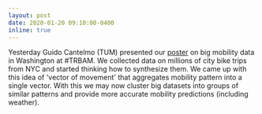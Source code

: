 ```yaml
---
layout: post
date: 2020-01-20 09:10:00-0400
inline: true
---
```


Yesterday Guido Cantelmo (TUM) presented our [poster](https://www.linkedin.com/posts/rafalkucharski_trbam-trbam-activity-6623509035729715201-qb_y) on big mobility data in Washington at #TRBAM. We collected data on millions of city bike trips from NYC and started thinking how to synthesize them. We came up with this idea of 'vector of movement' that aggregates mobility pattern into a single vector. With this we may now cluster big datasets into groups of similar patterns and provide more accurate mobility predictions (including weather).
